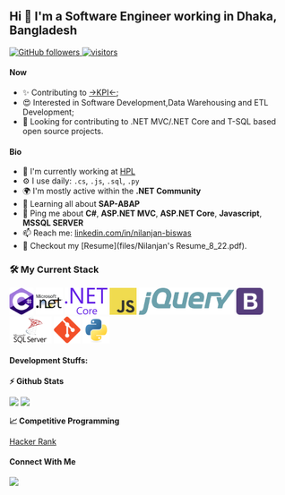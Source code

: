 ## Hi :wave: I'm a Software Engineer working in Dhaka, Bangladesh

<p align="left">

  <a href="https://github.com/NilanjanBiswas?tab=followers">
    <img alt="GitHub followers" src="https://img.shields.io/github/followers/NilanjanBiswas?color=green&logo=github">
  </a>
  <a href="https://github.com/NilanjanBiswas/">
    <img src="https://komarev.com/ghpvc/?username=NilanjanBiswas" alt="visitors" />
  </a>

</p>

#### Now

- ✨ Contributing to [->KPI<-](https://github.com/MohyminulIslam/KPI);
- 😍 Interested in Software Development,Data Warehousing and ETL Development;
- :eyes: Looking for contributing to .NET MVC/.NET Core and T-SQL based open source projects. 

#### Bio

- 🏢 I'm currently working at [HPL](https://www.hplbd.com/)
- ⚙️ I use daily: `.cs`, `.js`, `.sql`, `.py`
- 🌍 I'm mostly active within the **.NET Community**
- 🌱 Learning all about **SAP-ABAP**
- 💬 Ping me about **C#**, **ASP.NET MVC**, **ASP.NET Core**, **Javascript**, **MSSQL SERVER**
- 📫 Reach me: [linkedin.com/in/nilanjan-biswas](https://www.linkedin.com/in/nilanjan-biswas-1744901a5/)
- 📝 Checkout my [Resume](files/Nilanjan's Resume_8_22.pdf).

### :hammer_and_wrench: My Current Stack

<img height="48" src="img/c--4.svg" alt="C#"> <img height="48" src="img/microsoft-net.svg" alt="ASP.NET"> <img height="48" src="img/dot-net-core-7.svg" alt="ASP.NET Core"> <img height="48" src="img/logo-javascript.svg" alt="JavaScript"> <img height="48" src="img/jquery-2.svg" alt="jQuery"> <img height="48" src="img/bootstrap-4.svg" alt="Bootstrap"> <img height="48" src="img/microsoft-sql-server-1.svg" alt="MS SQL"> <img height="48" src="img/git-original.svg" alt="git"> <img height="48" src="img/python-original.svg" alt="Python">

#### Development Stuffs:

<b>⚡ Github Stats</b>
<p float="left">
<img height="180em" src="https://github-readme-stats.vercel.app/api?username=NilanjanBiswas&show_icons=true&hide_border=true&&count_private=true&include_all_commits=true" /> 
<img height="180em" src="https://github-readme-stats.vercel.app/api/top-langs/?username=NilanjanBiswas&show_icons=true&hide_border=true&layout=compact&langs_count=8"/>
</p>

<b>&#128200; Competitive Programming</b>
<p float="left">
<a href="https://www.hackerrank.com/avro_niil09">Hacker Rank</a>
</p>



#### Connect With Me

<p left="center">
 
<a href="https://www.linkedin.com/in/nilanjan-biswas-1744901a5/">
  <img src="https://img.shields.io/badge/linkedin-%230077B5.svg?&style=for-the-badge&logo=linkedin&logoColor=white" height=25>
</a> 

</p>
